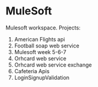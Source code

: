 # MuleSoft
Mulesoft workspace.
Projects:
1. American Flights api
2. Football soap web service
3. Mulesoft week 5-6-7
4. Orhcard web service
5. Orhcard web service exchange
7. Cafeteria Apis
8. LoginSignupValidation
